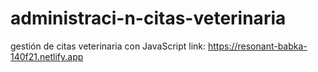 # administraci-n-citas-veterinaria
gestión de citas veterinaria con JavaScript
link: https://resonant-babka-140f21.netlify.app

